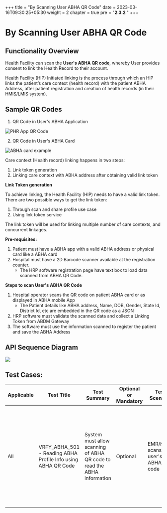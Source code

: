 +++
title = "By Scanning User ABHA QR Code"
date = 2023-03-16T09:30:25+05:30
weight = 2
chapter = true
pre = "<b>2.3.2 </b>"
+++

# By Scanning User ABHA QR Code

## Functionality Overview

Health Facility can scan the **User's ABHA QR code**, whereby User provides consent to link the Health Record to their account.

Health Facility (HIP) Initiated linking is the process through which an HIP links the patient’s care context (health record) with the patient ABHA Address, after patient registration and creation of health records (in their HMIS/LMIS system).

## Sample QR Codes

1. QR Code in User's ABHA Application

![PHR App QR Code](../phrqr-in-app.png)

2. QR Code in User's ABHA Card

![ABHA card example](../abha-card-eg.png)

Care context (Health record) linking happens in two steps:

1. Link token generation
2. Linking care context with ABHA address after obtaining valid link token

**Link Token generation**

To achieve linking, the Health Facility (HIP) needs to have a valid link token. There are two possible ways to get the link token:
1. Through scan and share profile use case
2. Using link token service

The link token will be used for linking multiple number of care contexts, and concurrent linkages.

**Pre-requisites:**
1. Patient must have a ABHA app with a valid ABHA address or physical card like a ABHA card
2. Hospital must have a 2D Barcode scanner available at the registration counter.
	- The HRP software registration page have text box to load data scanned from ABHA QR Code.

**Steps to scan User's ABHA QR Code**

1. Hospital operator scans the QR code on patient ABHA card or as displayed in ABHA mobile App
	- The Patient details like ABHA address, Name, DOB, Gender, State Id, District Id, etc are embedded in the QR code as a JSON
2. HRP software must validate the scanned data and collect a Linking Token from ABDM Gateway
3. The software must use the information scanned to register the patient and save the ABHA Address


## API Sequence Diagram

[![](https://mermaid.ink/img/pako:eNp9kLFOwzAQhl_l5IUlVQY2D5VSKshSURpYkJcjvhBLzjnYl0JU9d1xW7ogxHb6df93p--g2mBJaZXoYyJuae3wPeJgWJx4gqZFhpdE8SZBtaoreNrBXW6ABNhTdN18iStrI6VkGFsJ8dwwXO-2i-XyNOua0EsP99g672SGlLnpN_j0iuFqtd5Ag2zfwhc8oNAnzhmTYXr72DyX-9uyd2M5ojhiKccYOuepTD1Gut78i_FvO_DiDFCFGigO6Gx2cjAMYJT0NJBROo-WOpy8GGX4mFdxktDM3CotcaJCTaPNt34UKt2hTzkl67KTzcXzWXehRuTXEK47x2_LlIZo?type=png)](https://mermaid.live/edit#pako:eNp9kLFOwzAQhl_l5IUlVQY2D5VSKshSURpYkJcjvhBLzjnYl0JU9d1xW7ogxHb6df93p--g2mBJaZXoYyJuae3wPeJgWJx4gqZFhpdE8SZBtaoreNrBXW6ABNhTdN18iStrI6VkGFsJ8dwwXO-2i-XyNOua0EsP99g672SGlLnpN_j0iuFqtd5Ag2zfwhc8oNAnzhmTYXr72DyX-9uyd2M5ojhiKccYOuepTD1Gut78i_FvO_DiDFCFGigO6Gx2cjAMYJT0NJBROo-WOpy8GGX4mFdxktDM3CotcaJCTaPNt34UKt2hTzkl67KTzcXzWXehRuTXEK47x2_LlIZo)


## Test Cases:

Applicable | Test Title | Test Summary | Optional or Mandatory | Test Scenario | API Sequence | Expected Result | Actual Result
| ---| ----------- | --------------- | --- | ------------------- | ------- | ------------- | --------- |
All|VRFY_ABHA_501 - Reading ABHA Profile Info using ABHA QR Code|System must allow scanning of ABHA QR code to read the ABHA information|Optional|EMR/HMIS scans the user's ABHA QR code|**No content??**|System reads the user information from the ABHA QR code - name, date of birth, gender, mobile and other details into the system for registration.|**No content??**|


